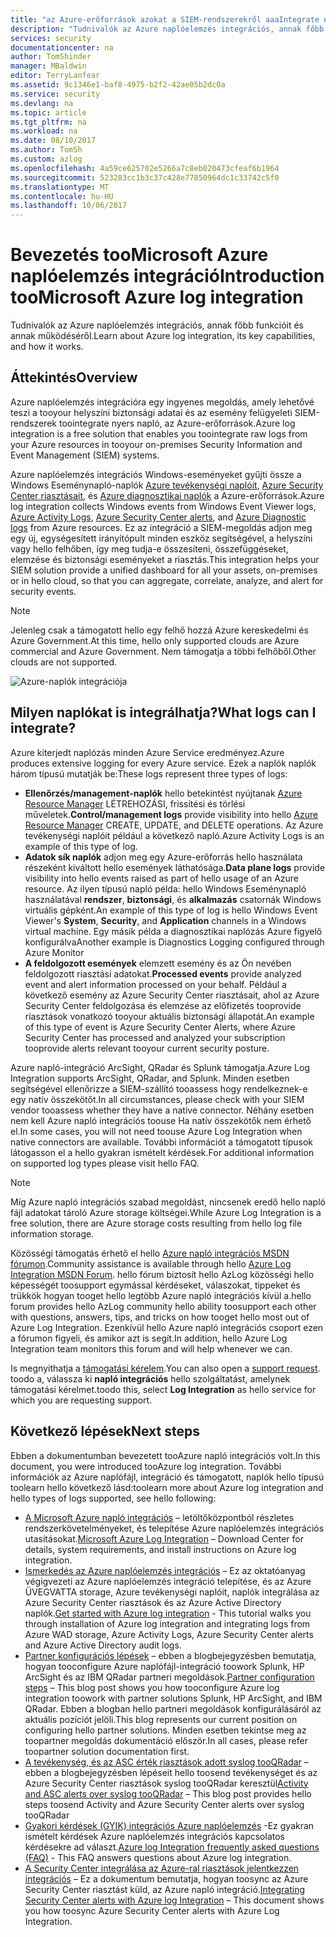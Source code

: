 ```yaml
---
title: "az Azure-erőforrások azokat a SIEM-rendszerekről aaaIntegrate naplók |} Microsoft Docs"
description: "Tudnivalók az Azure naplóelemzés integrációs, annak főbb funkcióit és annak működéséről."
services: security
documentationcenter: na
author: TomShinder
manager: MBaldwin
editor: TerryLanfear
ms.assetid: 9c1346e1-baf8-4975-b2f2-42ae05b2dc0a
ms.service: security
ms.devlang: na
ms.topic: article
ms.tgt_pltfrm: na
ms.workload: na
ms.date: 08/10/2017
ms.author: TomSh
ms.custom: azlog
ms.openlocfilehash: 4a59ce625702e5266a7c8eb020473cfeaf6b1964
ms.sourcegitcommit: 523283cc1b3c37c428e77850964dc1c33742c5f0
ms.translationtype: MT
ms.contentlocale: hu-HU
ms.lasthandoff: 10/06/2017
---
```

# <a name="introduction-toomicrosoft-azure-log-integration"></a><span data-ttu-id="b6190-103">Bevezetés tooMicrosoft Azure naplóelemzés integráció</span><span class="sxs-lookup"><span data-stu-id="b6190-103">Introduction tooMicrosoft Azure log integration</span></span>
<span data-ttu-id="b6190-104">Tudnivalók az Azure naplóelemzés integrációs, annak főbb funkcióit és annak működéséről.</span><span class="sxs-lookup"><span data-stu-id="b6190-104">Learn about Azure log integration, its key capabilities, and how it works.</span></span>

## <a name="overview"></a><span data-ttu-id="b6190-105">Áttekintés</span><span class="sxs-lookup"><span data-stu-id="b6190-105">Overview</span></span>

<span data-ttu-id="b6190-106">Azure naplóelemzés integrációra egy ingyenes megoldás, amely lehetővé teszi a tooyour helyszíni biztonsági adatai és az esemény felügyeleti SIEM-rendszerek toointegrate nyers napló, az Azure-erőforrások.</span><span class="sxs-lookup"><span data-stu-id="b6190-106">Azure log integration is a free solution that enables you toointegrate raw logs from your Azure resources in tooyour on-premises Security Information and Event Management (SIEM) systems.</span></span>

<span data-ttu-id="b6190-107">Azure naplóelemzés integrációs Windows-eseményeket gyűjti össze a Windows Eseménynapló-naplók [Azure tevékenységi naplóit](../monitoring-and-diagnostics/monitoring-overview-activity-logs.md), [Azure Security Center riasztásait](../security-center/security-center-intro.md), és [Azure diagnosztikai naplók](../monitoring-and-diagnostics/monitoring-overview-of-diagnostic-logs.md) a Azure-erőforrások.</span><span class="sxs-lookup"><span data-stu-id="b6190-107">Azure log integration collects Windows events from Windows Event Viewer logs, [Azure Activity Logs](../monitoring-and-diagnostics/monitoring-overview-activity-logs.md), [Azure Security Center alerts](../security-center/security-center-intro.md), and [Azure Diagnostic logs](../monitoring-and-diagnostics/monitoring-overview-of-diagnostic-logs.md) from Azure resources.</span></span> <span data-ttu-id="b6190-108">Ez az integráció a SIEM-megoldás adjon meg egy új, egységesített irányítópult minden eszköz segítségével, a helyszíni vagy hello felhőben, így meg tudja-e összesíteni, összefüggéseket, elemzése és biztonsági eseményeket a riasztás.</span><span class="sxs-lookup"><span data-stu-id="b6190-108">This integration helps your SIEM solution provide a unified dashboard for all your assets, on-premises or in hello cloud, so that you can aggregate, correlate, analyze, and alert for security events.</span></span>

>[!NOTE]
<span data-ttu-id="b6190-109">Jelenleg csak a támogatott hello egy felhő hozzá Azure kereskedelmi és Azure Government.</span><span class="sxs-lookup"><span data-stu-id="b6190-109">At this time, hello only supported clouds are Azure commercial and Azure Government.</span></span> <span data-ttu-id="b6190-110">Nem támogatja a többi felhőből.</span><span class="sxs-lookup"><span data-stu-id="b6190-110">Other clouds are not supported.</span></span>

![Azure-naplók integrációja][1]

## <a name="what-logs-can-i-integrate"></a><span data-ttu-id="b6190-112">Milyen naplókat is integrálhatja?</span><span class="sxs-lookup"><span data-stu-id="b6190-112">What logs can I integrate?</span></span>
<span data-ttu-id="b6190-113">Azure kiterjedt naplózás minden Azure Service eredményez.</span><span class="sxs-lookup"><span data-stu-id="b6190-113">Azure produces extensive logging for every Azure service.</span></span> <span data-ttu-id="b6190-114">Ezek a naplók naplók három típusú mutatják be:</span><span class="sxs-lookup"><span data-stu-id="b6190-114">These logs represent three types of logs:</span></span>

* <span data-ttu-id="b6190-115">**Ellenőrzés/management-naplók** hello betekintést nyújtanak [Azure Resource Manager](../azure-resource-manager/resource-group-overview.md) LÉTREHOZÁSI, frissítési és törlési műveletek.</span><span class="sxs-lookup"><span data-stu-id="b6190-115">**Control/management logs** provide visibility into hello [Azure Resource Manager](../azure-resource-manager/resource-group-overview.md) CREATE, UPDATE, and DELETE operations.</span></span> <span data-ttu-id="b6190-116">Az Azure tevékenységi naplóit például a következő napló.</span><span class="sxs-lookup"><span data-stu-id="b6190-116">Azure Activity Logs is an example of this type of log.</span></span>
* <span data-ttu-id="b6190-117">**Adatok sík naplók** adjon meg egy Azure-erőforrás hello használata részeként kiváltott hello események láthatósága.</span><span class="sxs-lookup"><span data-stu-id="b6190-117">**Data plane logs** provide visibility into hello events raised as part of hello usage of an Azure resource.</span></span> <span data-ttu-id="b6190-118">Az ilyen típusú napló példa: hello Windows Eseménynapló használatával **rendszer**, **biztonsági**, és **alkalmazás** csatornák Windows virtuális gépként.</span><span class="sxs-lookup"><span data-stu-id="b6190-118">An example of this type of log is hello Windows Event Viewer's **System**, **Security**, and **Application** channels in a Windows virtual machine.</span></span> <span data-ttu-id="b6190-119">Egy másik példa a diagnosztikai naplózás Azure figyelő konfigurálva</span><span class="sxs-lookup"><span data-stu-id="b6190-119">Another example is  Diagnostics Logging configured through Azure Monitor</span></span>
* <span data-ttu-id="b6190-120">**A feldolgozott események** elemzett esemény és az Ön nevében feldolgozott riasztási adatokat.</span><span class="sxs-lookup"><span data-stu-id="b6190-120">**Processed events** provide analyzed event and alert information processed on your behalf.</span></span> <span data-ttu-id="b6190-121">Például a következő esemény az Azure Security Center riasztásait, ahol az Azure Security Center feldolgozása és elemzése az előfizetés tooprovide riasztások vonatkozó tooyour aktuális biztonsági állapotát.</span><span class="sxs-lookup"><span data-stu-id="b6190-121">An example of this type of event is Azure Security Center Alerts, where Azure Security Center has processed and analyzed your subscription tooprovide alerts relevant tooyour current security posture.</span></span>

<span data-ttu-id="b6190-122">Azure napló-integráció ArcSight, QRadar és Splunk támogatja.</span><span class="sxs-lookup"><span data-stu-id="b6190-122">Azure Log Integration supports ArcSight, QRadar, and Splunk.</span></span> <span data-ttu-id="b6190-123">Minden esetben segítségével ellenőrizze a SIEM-szállító tooassess hogy rendelkeznek-e egy natív összekötőt.</span><span class="sxs-lookup"><span data-stu-id="b6190-123">In all circumstances, please check with your SIEM vendor tooassess whether they have a native connector.</span></span> <span data-ttu-id="b6190-124">Néhány esetben nem kell Azure napló integrációs toouse Ha natív összekötők nem érhető el.</span><span class="sxs-lookup"><span data-stu-id="b6190-124">In some cases, you will not need toouse Azure Log Integration when native connectors are available.</span></span> <span data-ttu-id="b6190-125">További információt a támogatott típusok látogasson el a hello gyakran ismételt kérdések.</span><span class="sxs-lookup"><span data-stu-id="b6190-125">For additional information on supported log types please visit hello FAQ.</span></span>

>[!NOTE]
<span data-ttu-id="b6190-126">Míg Azure napló integrációs szabad megoldást, nincsenek eredő hello napló fájl adatokat tároló Azure storage költségei.</span><span class="sxs-lookup"><span data-stu-id="b6190-126">While Azure Log Integration is a free solution, there are Azure storage costs resulting from hello log file information storage.</span></span>

<span data-ttu-id="b6190-127">Közösségi támogatás érhető el hello [Azure napló integrációs MSDN fórumon](https://social.msdn.microsoft.com/Forums/office/home?forum=AzureLogIntegration).</span><span class="sxs-lookup"><span data-stu-id="b6190-127">Community assistance is available through hello [Azure Log Integration MSDN Forum](https://social.msdn.microsoft.com/Forums/office/home?forum=AzureLogIntegration).</span></span> <span data-ttu-id="b6190-128">hello fórum biztosít hello AzLog közösségi hello képességét toosupport egymással kérdéseket, válaszokat, tippeket és trükkök hogyan tooget hello legtöbb Azure napló integrációs kívül a.</span><span class="sxs-lookup"><span data-stu-id="b6190-128">hello forum provides hello AzLog community hello ability toosupport each other with questions, answers, tips, and tricks on how tooget hello most out of Azure Log Integration.</span></span> <span data-ttu-id="b6190-129">Ezenkívül hello Azure napló integrációs csoport ezen a fórumon figyeli, és amikor azt is segít.</span><span class="sxs-lookup"><span data-stu-id="b6190-129">In addition, hello Azure Log Integration team monitors this forum and will help whenever we can.</span></span>

<span data-ttu-id="b6190-130">Is megnyithatja a [támogatási kérelem](../azure-supportability/how-to-create-azure-support-request.md).</span><span class="sxs-lookup"><span data-stu-id="b6190-130">You can also open a [support request](../azure-supportability/how-to-create-azure-support-request.md).</span></span> <span data-ttu-id="b6190-131">toodo a, válassza ki **napló integrációs** hello szolgáltatást, amelynek támogatási kérelmet.</span><span class="sxs-lookup"><span data-stu-id="b6190-131">toodo this, select **Log Integration** as hello service for which you are requesting support.</span></span>

## <a name="next-steps"></a><span data-ttu-id="b6190-132">Következő lépések</span><span class="sxs-lookup"><span data-stu-id="b6190-132">Next steps</span></span>
<span data-ttu-id="b6190-133">Ebben a dokumentumban bevezetett tooAzure napló integrációs volt.</span><span class="sxs-lookup"><span data-stu-id="b6190-133">In this document, you were introduced tooAzure log integration.</span></span> <span data-ttu-id="b6190-134">További információk az Azure naplófájl, integráció és támogatott, naplók hello típusú toolearn hello következő lásd:</span><span class="sxs-lookup"><span data-stu-id="b6190-134">toolearn more about Azure log integration and hello types of logs supported, see hello following:</span></span>

* <span data-ttu-id="b6190-135">[A Microsoft Azure napló integrációs](https://www.microsoft.com/download/details.aspx?id=53324) – letöltőközpontból részletes rendszerkövetelményeket, és telepítése Azure naplóelemzés integrációs utasításokat.</span><span class="sxs-lookup"><span data-stu-id="b6190-135">[Microsoft Azure Log Integration](https://www.microsoft.com/download/details.aspx?id=53324) – Download Center for details, system requirements, and install instructions on Azure log integration.</span></span>
* <span data-ttu-id="b6190-136">[Ismerkedés az Azure naplóelemzés integrációs](security-azure-log-integration-get-started.md) – Ez az oktatóanyag végigvezeti az Azure naplóelemzés integráció telepítése, és az Azure ÜVEGVATTA storage, Azure tevékenységi naplóit, naplók integrálása az Azure Security Center riasztások és az Azure Active Directory naplók.</span><span class="sxs-lookup"><span data-stu-id="b6190-136">[Get started with Azure log integration](security-azure-log-integration-get-started.md) - This tutorial walks you through installation of Azure log integration and integrating logs from Azure WAD storage, Azure Activity Logs, Azure Security Center alerts and Azure Active Directory audit logs.</span></span>
* <span data-ttu-id="b6190-137">[Partner konfigurációs lépések](https://blogs.msdn.microsoft.com/azuresecurity/2016/08/23/azure-log-siem-configuration-steps/) – ebben a blogbejegyzésben bemutatja, hogyan tooconfigure Azure naplófájl-integráció toowork Splunk, HP ArcSight és az IBM QRadar partneri megoldások.</span><span class="sxs-lookup"><span data-stu-id="b6190-137">[Partner configuration steps](https://blogs.msdn.microsoft.com/azuresecurity/2016/08/23/azure-log-siem-configuration-steps/) – This blog post shows you how tooconfigure Azure log integration toowork with partner solutions Splunk, HP ArcSight, and IBM QRadar.</span></span> <span data-ttu-id="b6190-138">Ebben a blogban hello partneri megoldások konfigurálásáról az aktuális pozíciót jelöli.</span><span class="sxs-lookup"><span data-stu-id="b6190-138">This blog represents our current position on configuring hello partner solutions.</span></span> <span data-ttu-id="b6190-139">Minden esetben tekintse meg az toopartner megoldás dokumentáció először.</span><span class="sxs-lookup"><span data-stu-id="b6190-139">In all cases, please refer toopartner solution documentation first.</span></span>
* <span data-ttu-id="b6190-140">[A tevékenység, és az ASC érték riasztások adott syslog tooQRadar](https://blogs.msdn.microsoft.com/azuresecurity/2016/09/24/integrate-azure-logs-to-qradar/) – ebben a blogbejegyzésben lépéseit hello toosend tevékenységet és az Azure Security Center riasztások syslog tooQRadar keresztül</span><span class="sxs-lookup"><span data-stu-id="b6190-140">[Activity and ASC alerts over syslog tooQRadar](https://blogs.msdn.microsoft.com/azuresecurity/2016/09/24/integrate-azure-logs-to-qradar/) – This blog post provides hello steps toosend Activity and Azure Security Center alerts over syslog tooQRadar</span></span>
* <span data-ttu-id="b6190-141">[Gyakori kérdések (GYIK) integrációs Azure naplóelemzés](security-azure-log-integration-faq.md) -Ez gyakran ismételt kérdések Azure naplóelemzés integrációs kapcsolatos kérdésekre ad választ.</span><span class="sxs-lookup"><span data-stu-id="b6190-141">[Azure log Integration frequently asked questions (FAQ)](security-azure-log-integration-faq.md) - This FAQ answers questions about Azure log integration.</span></span>
* <span data-ttu-id="b6190-142">[A Security Center integrálása az Azure-ral riasztások jelentkezzen integrációs](../security-center/security-center-integrating-alerts-with-log-integration.md) – Ez a dokumentum bemutatja, hogyan toosync az Azure Security Center riasztást küld, az Azure napló integráció.</span><span class="sxs-lookup"><span data-stu-id="b6190-142">[Integrating Security Center alerts with Azure log Integration](../security-center/security-center-integrating-alerts-with-log-integration.md) – This document shows you how toosync Azure Security Center alerts with Azure Log Integration.</span></span>

<!--Image references-->
[1]: ./media/security-azure-log-integration-overview/azure-log-integration.png
